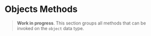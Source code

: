 # Objects Methods

> **Work in progress**. This section groups all methods that can be invoked on the `object` data type.


